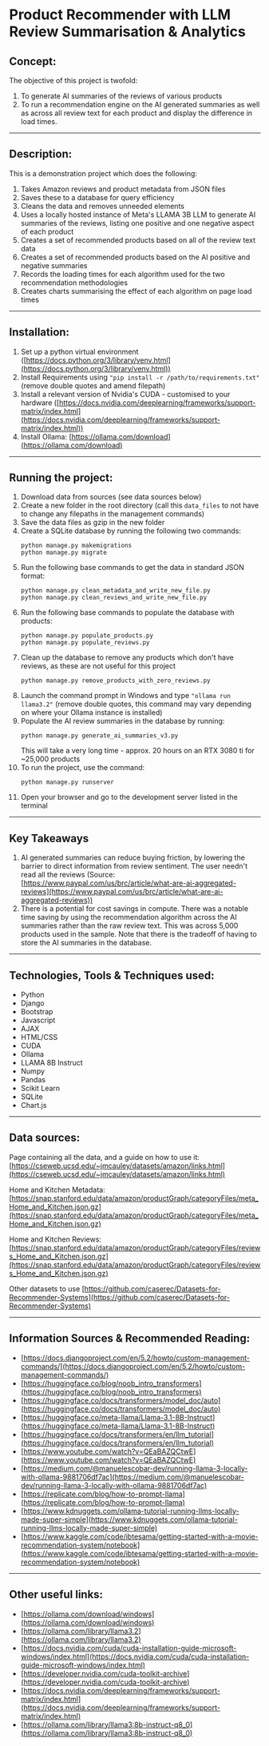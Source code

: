 # Product Recommender with LLM Review Summarisation & Analytics

## Concept:
The objective of this project is twofold:
1.  To generate AI summaries of the reviews of various products
2.  To run a recommendation engine on the AI generated summaries as well as across all review text for each product
    and display the difference in load times.

---
## Description:
This is a demonstration project which does the following:
1.  Takes Amazon reviews and product metadata from JSON files
2.  Saves these to a database for query efficiency
3.  Cleans the data and removes unneeded elements
4.  Uses a locally hosted instance of Meta's LLAMA 3B LLM to generate AI summaries of the reviews,
    listing one positive and one negative aspect of each product
5.  Creates a set of recommended products based on all of the review text data
6.  Creates a set of recommended products based on the AI positive and negative summaries
7.  Records the loading times for each algorithm used for the two recommendation methodologies
8.  Creates charts summarising the effect of each algorithm on page load times

---
## Installation:
1.  Set up a python virtual environment ([https://docs.python.org/3/library/venv.html](https://docs.python.org/3/library/venv.html))
2.  Install Requirements using `"pip install -r /path/to/requirements.txt"` (remove double quotes and amend filepath)
3.  Install a relevant version of Nvidia's CUDA - customised to your hardware ([https://docs.nvidia.com/deeplearning/frameworks/support-matrix/index.html](https://docs.nvidia.com/deeplearning/frameworks/support-matrix/index.html))
4.  Install Ollama: [https://ollama.com/download](https://ollama.com/download)

---
## Running the project:
1.  Download data from sources (see data sources below)
2.  Create a new folder in the root directory (call this `data_files` to not have to change any filepaths in the management commands)
3.  Save the data files as gzip in the new folder
4.  Create a SQLite database by running the following two commands:
    ```
    python manage.py makemigrations
    python manage.py migrate
    ```
5.  Run the following base commands to get the data in standard JSON format:
    ```
    python manage.py clean_metadata_and_write_new_file.py
    python manage.py clean_reviews_and_write_new_file.py
    ```
6.  Run the following base commands to populate the database with products:
    ```
    python manage.py populate_products.py
    python manage.py populate_reviews.py
    ```
7.  Clean up the database to remove any products which don't have reviews, as these are not useful for this project
    ```
    python manage.py remove_products_with_zero_reviews.py
    ```
8.  Launch the command prompt in Windows and type `"ollama run llama3.2"` (remove double quotes, this command may vary depending on where your Ollama
    instance is installed)
9.  Populate the AI review summaries in the database by running:
    ```
    python manage.py generate_ai_summaries_v3.py
    ```
    This will take a very long time - approx. 20 hours on an RTX 3080 ti for ~25,000 products
10. To run the project, use the command:
    ```
    python manage.py runserver
    ```
11. Open your browser and go to the development server listed in the terminal

---
## Key Takeaways
1.  AI generated summaries can reduce buying friction, by lowering the barrier to direct information from review sentiment. The user needn't read all the reviews (Source: [https://www.paypal.com/us/brc/article/what-are-ai-aggregated-reviews](https://www.paypal.com/us/brc/article/what-are-ai-aggregated-reviews))
2.  There is a potential for cost savings in compute. There was a notable time saving by using the recommendation algorithm across the AI summaries rather than the raw review text. This was across 5,000 products used in the sample. Note that there is the tradeoff of having to store the AI summaries in the database.

---
## Technologies, Tools & Techniques used:
* Python
* Django
* Bootstrap
* Javascript
* AJAX
* HTML/CSS
* CUDA
* Ollama
* LLAMA 8B Instruct
* Numpy
* Pandas
* Scikit Learn
* SQLite
* Chart.js

---
## Data sources:
Page containing all the data, and a guide on how to use it:
[https://cseweb.ucsd.edu/~jmcauley/datasets/amazon/links.html](https://cseweb.ucsd.edu/~jmcauley/datasets/amazon/links.html)

Home and Kitchen Metadata:
[https://snap.stanford.edu/data/amazon/productGraph/categoryFiles/meta_Home_and_Kitchen.json.gz](https://snap.stanford.edu/data/amazon/productGraph/categoryFiles/meta_Home_and_Kitchen.json.gz)

Home and Kitchen Reviews:
[https://snap.stanford.edu/data/amazon/productGraph/categoryFiles/reviews_Home_and_Kitchen.json.gz](https://snap.stanford.edu/data/amazon/productGraph/categoryFiles/reviews_Home_and_Kitchen.json.gz)

Other datasets to use
[https://github.com/caserec/Datasets-for-Recommender-Systems](https://github.com/caserec/Datasets-for-Recommender-Systems)

---
## Information Sources & Recommended Reading:
* [https://docs.djangoproject.com/en/5.2/howto/custom-management-commands/](https://docs.djangoproject.com/en/5.2/howto/custom-management-commands/)
* [https://huggingface.co/blog/noob_intro_transformers](https://huggingface.co/blog/noob_intro_transformers)
* [https://huggingface.co/docs/transformers/model_doc/auto](https://huggingface.co/docs/transformers/model_doc/auto)
* [https://huggingface.co/meta-llama/Llama-3.1-8B-Instruct](https://huggingface.co/meta-llama/Llama-3.1-8B-Instruct)
* [https://huggingface.co/docs/transformers/en/llm_tutorial](https://huggingface.co/docs/transformers/en/llm_tutorial)
* [https://www.youtube.com/watch?v=QEaBAZQCtwE](https://www.youtube.com/watch?v=QEaBAZQCtwE)
* [https://medium.com/@manuelescobar-dev/running-llama-3-locally-with-ollama-9881706df7ac](https://medium.com/@manuelescobar-dev/running-llama-3-locally-with-ollama-9881706df7ac)
* [https://replicate.com/blog/how-to-prompt-llama](https://replicate.com/blog/how-to-prompt-llama)
* [https://www.kdnuggets.com/ollama-tutorial-running-llms-locally-made-super-simple](https://www.kdnuggets.com/ollama-tutorial-running-llms-locally-made-super-simple)
* [https://www.kaggle.com/code/ibtesama/getting-started-with-a-movie-recommendation-system/notebook](https://www.kaggle.com/code/ibtesama/getting-started-with-a-movie-recommendation-system/notebook)

---
## Other useful links:
* [https://ollama.com/download/windows](https://ollama.com/download/windows)
* [https://ollama.com/library/llama3.2](https://ollama.com/library/llama3.2)
* [https://docs.nvidia.com/cuda/cuda-installation-guide-microsoft-windows/index.html](https://docs.nvidia.com/cuda/cuda-installation-guide-microsoft-windows/index.html)
* [https://developer.nvidia.com/cuda-toolkit-archive](https://developer.nvidia.com/cuda-toolkit-archive)
* [https://docs.nvidia.com/deeplearning/frameworks/support-matrix/index.html](https://docs.nvidia.com/deeplearning/frameworks/support-matrix/index.html)
* [https://ollama.com/library/llama3:8b-instruct-q8_0](https://ollama.com/library/llama3:8b-instruct-q8_0)